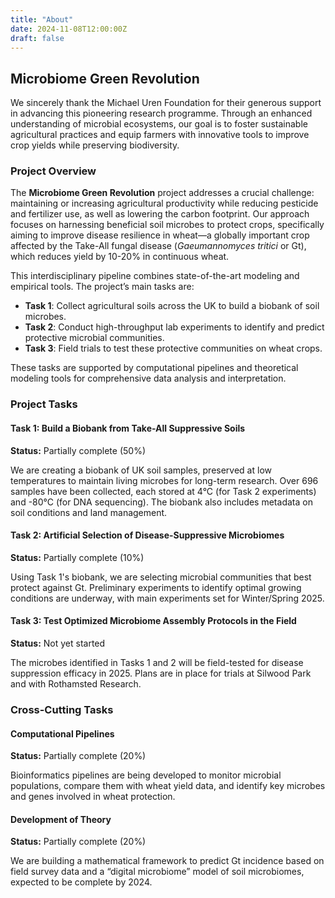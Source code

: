 ```yaml
---
title: "About"
date: 2024-11-08T12:00:00Z
draft: false
---
```


## Microbiome Green Revolution

We sincerely thank the Michael Uren Foundation for their generous support in advancing this pioneering research programme. Through an enhanced understanding of microbial ecosystems, our goal is to foster sustainable agricultural practices and equip farmers with innovative tools to improve crop yields while preserving biodiversity.

### Project Overview
The **Microbiome Green Revolution** project addresses a crucial challenge: maintaining or increasing agricultural productivity while reducing pesticide and fertilizer use, as well as lowering the carbon footprint. Our approach focuses on harnessing beneficial soil microbes to protect crops, specifically aiming to improve disease resilience in wheat—a globally important crop affected by the Take-All fungal disease (*Gaeumannomyces tritici* or Gt), which reduces yield by 10-20% in continuous wheat.

This interdisciplinary pipeline combines state-of-the-art modeling and empirical tools. The project’s main tasks are:

- **Task 1**: Collect agricultural soils across the UK to build a biobank of soil microbes.
- **Task 2**: Conduct high-throughput lab experiments to identify and predict protective microbial communities.
- **Task 3**: Field trials to test these protective communities on wheat crops.

These tasks are supported by computational pipelines and theoretical modeling tools for comprehensive data analysis and interpretation.

### Project Tasks

#### Task 1: Build a Biobank from Take-All Suppressive Soils
**Status:** Partially complete (50%)

We are creating a biobank of UK soil samples, preserved at low temperatures to maintain living microbes for long-term research. Over 696 samples have been collected, each stored at 4°C (for Task 2 experiments) and -80°C (for DNA sequencing). The biobank also includes metadata on soil conditions and land management.

#### Task 2: Artificial Selection of Disease-Suppressive Microbiomes
**Status:** Partially complete (10%)

Using Task 1's biobank, we are selecting microbial communities that best protect against Gt. Preliminary experiments to identify optimal growing conditions are underway, with main experiments set for Winter/Spring 2025.

#### Task 3: Test Optimized Microbiome Assembly Protocols in the Field
**Status:** Not yet started

The microbes identified in Tasks 1 and 2 will be field-tested for disease suppression efficacy in 2025. Plans are in place for trials at Silwood Park and with Rothamsted Research.

### Cross-Cutting Tasks

#### Computational Pipelines
**Status:** Partially complete (20%)

Bioinformatics pipelines are being developed to monitor microbial populations, compare them with wheat yield data, and identify key microbes and genes involved in wheat protection.

#### Development of Theory
**Status:** Partially complete (20%)

We are building a mathematical framework to predict Gt incidence based on field survey data and a “digital microbiome” model of soil microbiomes, expected to be complete by 2024.
